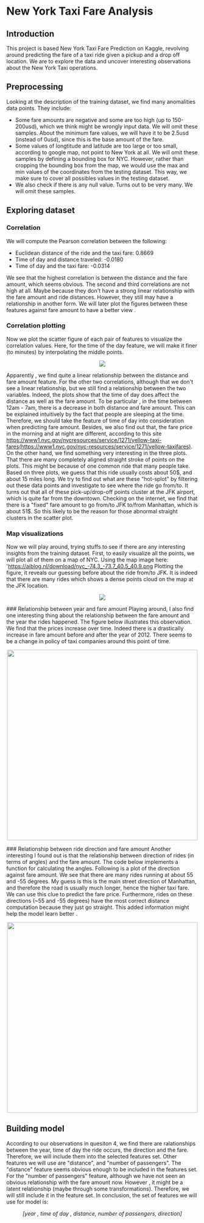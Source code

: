 # New York Taxi Fare Analysis

## Introduction
This project is based New York Taxi Fare Prediction on Kaggle, revolving around predicting the fare of a taxi ride given a pickup and a drop off location. We are to explore the data and uncover interesting observations about the New York Taxi operations.

## Preprocessing
Looking at the description of the training dataset, we find many anomalities data points. They include: 
- Some fare amounts are negative and some are too high (up to 150-200usd), which we think might be wrongly input data. We will omit these samples. About the minimum fare values, we will have it to be 2.5usd (instead of 0usd), since this is the base amount of the fare.
- Some values of longtitude and latitude are too large or too small, according to google map, not point to New York at all. We will omit these samples by defining a bounding box for NYC. However, rather than cropping the bounding box from the map, we would use the max and min values of the coordinates from the testing dataset. This way, we make sure to cover all possibles values in the testing dataset. 
- We also check if there is any null value. Turns out to be very many. We will omit these samples.

## Exploring dataset
### Correlation
We will compute the Pearson correlation between the following:
* Euclidean distance of the ride and the taxi fare: 0.8669
* Time of day and distance traveled: -0.0180
* Time of day and the taxi fare: -0.0314

We see that the highest correlation is between the distance and the fare amount, which seems obvious. The second and third correlations are not high at all. Maybe because they don't have a strong linear relationship with the fare amount and ride distances. However, they still may have a relationship in another form. We will later plot the figures between these features against fare amount to have a better view .

### Correlation plotting
Now we plot the scatter figure of each pair of features to visualize the correlation values. Here, for the time of the day feature, we will make it finer (to minutes) by interpolating the middle points. 

<p align="center">
 <img src="../master/illustrations/pic1.JPG">  
</p> 

Apparently , we find quite a linear relationship between the distance and fare amount feature. For the other two correlations, although that we don't see a linear relationship, but we still find a relationship between the two variables. Indeed, the plots show that the time of day does affect the distance as well as the fare amount. To be particular , in the time between 12am - 7am, there is a decrease in both distance and fare amount. This can be explained intuitively by the fact that people are sleeping at the time. Therefore, we should take the feature of time of day into consideration when predicting fare amount. Besides, we also find out that, the fare price in the morning and at night are different, according to this site https://www1.nyc.gov/nycresources/service/1271/yellow-taxi-fares(https://www1.nyc.gov/nyc-resources/service/1271/yellow-taxifares).
On the other hand, we find something very interesting in the three plots. That there are many completely aligned straight stroke of points on the plots. This might be because of one common ride that many people take. Based on three plots, we guess that this ride usually costs about 50$, and about 15 miles long. 
We try to find out what are these "hot-splot" by filtering out these data points and investigate to see where the ride go from/to. It turns out that all of these pick-up/drop-off points cluster at the JFK airport, which is quite far from the downtown. Checking on the internet, we find that there is a "fixed" fare amount to go from/to JFK to/from Manhattan, which is about 51$. So this likely to be the reason for those abnormal straight clusters in the scatter plot.

### Map visualizations
Now we will play around, trying stuffs to see if there are any interesting insights from the training dataset. First, to easily visualize all the points, we will plot all of them on a map of NYC. Using the map image here: 'https://aiblog.nl/download/nyc_-74.3_-73.7_40.5_40.9.png
Plotting the figure, it reveals our guessing before about the ride from/to JFK. It is indeed that there are many
rides which shows a dense points cloud on the map at the JFK location.
<p align="center">
 <img src="../master/illustrations/pic2.png">  
</p> 
### Relationship between year and fare amount
Playing around, I also find one interesting thing about the relationship between the fare amount and the year the rides happened. The figure below illustrates this observation. We find that the prices increase over time. Indeed there is a drastically increase in fare amount before and after the year of 2012. There seems to be a change in policy of taxi companies around this point of time. 
<p align="center">
 <img width="500" src="../master/illustrations/pic3.JPG">  
</p> 
### Relationship between ride direction and fare amount
Another interesting I found out is that the relationship between direction of rides (in terms of angles) and the fare amount. The code below implements a function for calculating the angles. Following is a plot of the direction against fare amount. We see that there are many rides running at about 55 and -55 degrees. My guess is this is the main street direction of Manhattan, and therefore the road is usually much longer, hence the higher taxi fare. We can use this clue to predict the fare price. Furthermore, rides on these directions (~55 and -55 degrees) have the most correct distance computation because they just go straight. This added information might help the model learn better .
<p align="center">
 <img width="500" src="../master/illustrations/pic4.JPG">  
</p> 

## Building model
According to our observations in quesiton 4, we find there are ralationships between the year, time of day the ride occurs, the direction and the fare. Therefore, we will include them into the selected features set. Other features we will use are "distance", and "number of passengers". The "distance" feature seems obvious enough to be included in the features set. For the "number of passengers" feature, although we have not seen an obvious relationship with the fare amount now. However , it might be a latent relationship (maybe
through some transformations). Therefore, we will still include it in the feature set. In conclusion, the set of features we will use for model is: 
<p align="center">
 <i>[year , time of day , distance, number of passengers, direction]
</p> 
  
